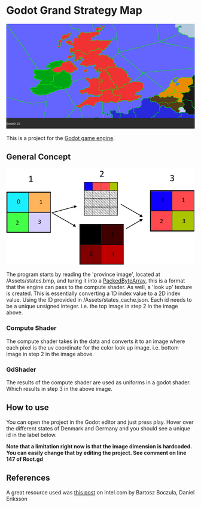<h1>Godot Grand Strategy Map</h1>

![Visual description of concept](/Assets/Demo.jpg "Image Title")

This is a project for the <a href="https://godotengine.org/">Godot game engine</a>.

<h2>General Concept</h2>

![Visual description of concept](/Assets/ConceptImage.jpg "Image Title")

The program starts by reading the 'province image', located at /Assets/states.bmp, and turing it into a <a href="https://docs.godotengine.org/en/latest/classes/class_packedbytearray.html">PackedByteArray</a>, this is a format that the engine can pass to the compute shader. As well, a 'look up' texture is created. This is essentially converting a 1D index value to a 2D index value. Using the ID provided in /Assets/states_cache.json. Each id needs to be a unique unsigned integer. i.e. the top image in step 2 in the image above. 

<h3>Compute Shader</h3>

The compute shader takes in the data and converts it to an image where each pixel is the uv coordinate for the color look up image. i.e. bottom image in step 2 in the image above.

<h3>GdShader</h3>

The results of the compute shader are used as uniforms in a godot shader. Which results in step 3 in the above image. 

<h2>How to use</h2>


You can open the project in the Godot editor and just press play. Hover over the different states of Denmark and Germany and you should see a unique id in the label below.  

<b>Note that a limitation right now is that the image dimension is hardcoded. You can easily change that by editing the project. See comment on line 147 of Root.gd</b>


<h2>References</h2>

A great resource used was <a href="https://www.intel.com/content/www/us/en/developer/articles/technical/optimized-gradient-border-rendering-in-imperator-rome.html">this post</a> on Intel.com by Bartosz Boczula, Daniel Eriksson
